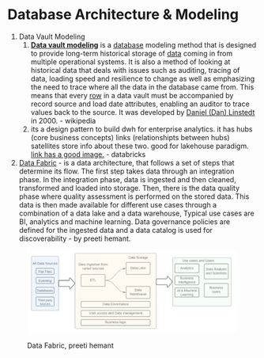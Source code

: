 # Database Architecture & Modeling

1. Data Vault Modeling
   1. [**Data vault modeling**](https://en.wikipedia.org/wiki/Data\_vault\_modeling) is a [database](https://en.wikipedia.org/wiki/Database) modeling method that is designed to provide long-term historical storage of [data](https://en.wikipedia.org/wiki/Data) coming in from multiple operational systems. It is also a method of looking at historical data that deals with issues such as auditing, tracing of data, loading speed and resilience to change as well as emphasizing the need to trace where all the data in the database came from. This means that every [row](https://en.wikipedia.org/wiki/Row\_\(database\)) in a data vault must be accompanied by record source and load date attributes, enabling an auditor to trace values back to the source. It was developed by [Daniel (Dan) Linstedt](https://en.wikipedia.org/w/index.php?title=Daniel\_Linstedt\&action=edit\&redlink=1) in 2000. - wikipedia
   2. its a design pattern to build dwh for enterprise analytics. it has hubs (core business concepts) links (relationshipts between hubs) satellites store info about these two. good for lakehouse paradigm. [link has a good image.](https://www.databricks.com/glossary/data-vault) - databricks
2. [Data Fabric](https://preetihemant.medium.com/modern-data-architecture-models-69e90b725a05) - is a data architecture, that follows a set of steps that determine its flow. The first step takes data through an integration phase. In the integration phase, data is ingested and then cleaned, transformed and loaded into storage. Then, there is the data quality phase where quality assessment is performed on the stored data. This data is then made available for different use cases through a combination of a data lake and a data warehouse, Typical use cases are BI, analytics and machine learning. Data governance policies are defined for the ingested data and a data catalog is used for discoverability - by  preeti hemant.

<figure><img src="../.gitbook/assets/image (9).png" alt=""><figcaption><p>Data Fabric, preeti hemant</p></figcaption></figure>
